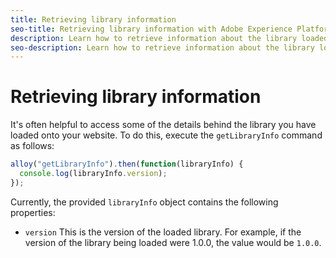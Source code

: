 ```yaml
---
title: Retrieving library information
seo-title: Retrieving library information with Adobe Experience Platform Web SDK
description: Learn how to retrieve information about the library loaded onto the website
seo-description: Learn how to retrieve information about the library loaded onto the website by The Adobe Experience Cloud SDK collects automatically
---
```


# Retrieving library information

It's often helpful to access some of the details behind the library you have loaded onto your website. To do this, execute the `getLibraryInfo` command as follows:

```js
alloy("getLibraryInfo").then(function(libraryInfo) {
  console.log(libraryInfo.version);
});
```

Currently, the provided `libraryInfo` object contains the following properties:

* `version` This is the version of the loaded library. For example, if the version of the library being loaded were 1.0.0, the value would be `1.0.0`.